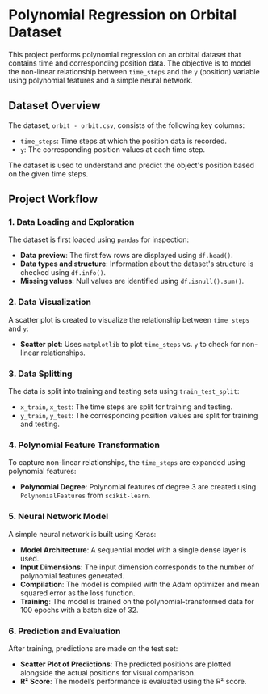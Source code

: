 # Polynomial Regression on Orbital Dataset

This project performs polynomial regression on an orbital dataset that contains time and corresponding position data. The objective is to model the non-linear relationship between `time_steps` and the `y` (position) variable using polynomial features and a simple neural network.

## Dataset Overview

The dataset, `orbit - orbit.csv`, consists of the following key columns:
- `time_steps`: Time steps at which the position data is recorded.
- `y`: The corresponding position values at each time step.

The dataset is used to understand and predict the object's position based on the given time steps.

## Project Workflow

### 1. Data Loading and Exploration

The dataset is first loaded using `pandas` for inspection:
- **Data preview**: The first few rows are displayed using `df.head()`.
- **Data types and structure**: Information about the dataset's structure is checked using `df.info()`.
- **Missing values**: Null values are identified using `df.isnull().sum()`.

### 2. Data Visualization

A scatter plot is created to visualize the relationship between `time_steps` and `y`:
- **Scatter plot**: Uses `matplotlib` to plot `time_steps` vs. `y` to check for non-linear relationships.

### 3. Data Splitting

The data is split into training and testing sets using `train_test_split`:
- `x_train`, `x_test`: The time steps are split for training and testing.
- `y_train`, `y_test`: The corresponding position values are split for training and testing.

### 4. Polynomial Feature Transformation

To capture non-linear relationships, the `time_steps` are expanded using polynomial features:
- **Polynomial Degree**: Polynomial features of degree 3 are created using `PolynomialFeatures` from `scikit-learn`.

### 5. Neural Network Model

A simple neural network is built using Keras:
- **Model Architecture**: A sequential model with a single dense layer is used.
- **Input Dimensions**: The input dimension corresponds to the number of polynomial features generated.
- **Compilation**: The model is compiled with the Adam optimizer and mean squared error as the loss function.
- **Training**: The model is trained on the polynomial-transformed data for 100 epochs with a batch size of 32.

### 6. Prediction and Evaluation

After training, predictions are made on the test set:
- **Scatter Plot of Predictions**: The predicted positions are plotted alongside the actual positions for visual comparison.
- **R² Score**: The model’s performance is evaluated using the R² score.
